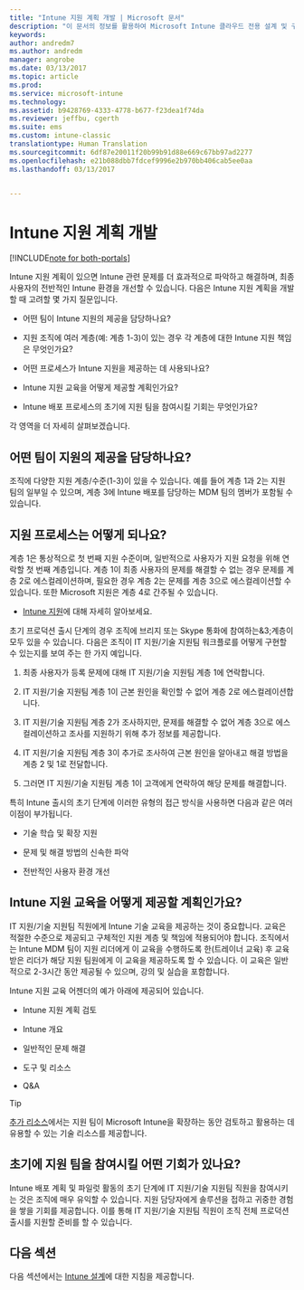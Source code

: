 ```yaml
---
title: "Intune 지원 계획 개발 | Microsoft 문서"
description: "이 문서의 정보를 활용하여 Microsoft Intune 클라우드 전용 설계 및 구현을 위한 Intune 지원 계획을 개발할 수 있습니다."
keywords: 
author: andredm7
ms.author: andredm
manager: angrobe
ms.date: 03/13/2017
ms.topic: article
ms.prod: 
ms.service: microsoft-intune
ms.technology: 
ms.assetid: b9428769-4333-4778-b677-f23dea1f74da
ms.reviewer: jeffbu, cgerth
ms.suite: ems
ms.custom: intune-classic
translationtype: Human Translation
ms.sourcegitcommit: 6df87e20011f20b99b91d88e669c67bb97ad2277
ms.openlocfilehash: e21b088dbb7fdcef9996e2b970bb406cab5ee0aa
ms.lasthandoff: 03/13/2017


---
```


# <a name="develop-an-intune-support-plan"></a>Intune 지원 계획 개발

[!INCLUDE[note for both-portals](../includes/note-for-both-portals.md)]

Intune 지원 계획이 있으면 Intune 관련 문제를 더 효과적으로 파악하고 해결하며, 최종 사용자의 전반적인 Intune 환경을 개선할 수 있습니다. 다음은 Intune 지원 계획을 개발할 때 고려할 몇 가지 질문입니다.

-   어떤 팀이 Intune 지원의 제공을 담당하나요?

-   지원 조직에 여러 계층(예: 계층 1-3)이 있는 경우 각 계층에 대한 Intune 지원 책임은 무엇인가요?

-   어떤 프로세스가 Intune 지원을 제공하는 데 사용되나요?

-   Intune 지원 교육을 어떻게 제공할 계획인가요?

-   Intune 배포 프로세스의 초기에 지원 팀을 참여시킬 기회는 무엇인가요?

각 영역을 더 자세히 살펴보겠습니다.

## <a name="which-teams-are-responsible-for-providing-support"></a>어떤 팀이 지원의 제공을 담당하나요?

조직에 다양한 지원 계층/수준(1-3)이 있을 수 있습니다. 예를 들어 계층 1과 2는 지원 팀의 일부일 수 있으며, 계층 3에 Intune 배포를 담당하는 MDM 팀의 멤버가 포함될 수 있습니다.

## <a name="what-is-the-support-process"></a>지원 프로세스는 어떻게 되나요?

계층 1은 통상적으로 첫 번째 지원 수준이며, 일반적으로 사용자가 지원 요청을 위해 연락할 첫 번째 계층입니다. 계층 1이 최종 사용자의 문제를 해결할 수 없는 경우 문제를 계층 2로 에스컬레이션하며, 필요한 경우 계층 2는 문제를 계층 3으로 에스컬레이션할 수 있습니다. 또한 Microsoft 지원은 계층 4로 간주될 수 있습니다.

-   [Intune 지원](https://docs.microsoft.com/intune/troubleshoot/how-to-get-support-for-microsoft-intune)에 대해 자세히 알아보세요.

초기 프로덕션 출시 단계의 경우 조직에 브리지 또는 Skype 통화에 참여하는&3;계층이 모두 있을 수 있습니다. 다음은 조직이 IT 지원/기술 지원팀 워크플로를 어떻게 구현할 수 있는지를 보여 주는 한 가지 예입니다.

1.  최종 사용자가 등록 문제에 대해 IT 지원/기술 지원팀 계층 1에 연락합니다.

2.  IT 지원/기술 지원팀 계층 1이 근본 원인을 확인할 수 없어 계층 2로 에스컬레이션합니다.

3.  IT 지원/기술 지원팀 계층 2가 조사하지만, 문제를 해결할 수 없어 계층 3으로 에스컬레이션하고 조사를 지원하기 위해 추가 정보를 제공합니다.

4.  IT 지원/기술 지원팀 계층 3이 추가로 조사하여 근본 원인을 알아내고 해결 방법을 계층 2 및 1로 전달합니다.

5.  그러면 IT 지원/기술 지원팀 계층 1이 고객에게 연락하여 해당 문제를 해결합니다.

특히 Intune 출시의 초기 단계에 이러한 유형의 접근 방식을 사용하면 다음과 같은 여러 이점이 부가됩니다.

-   기술 학습 및 확장 지원

-   문제 및 해결 방법의 신속한 파악

-   전반적인 사용자 환경 개선

## <a name="how-you-plan-to-provide-intune-support-training"></a>Intune 지원 교육을 어떻게 제공할 계획인가요?

IT 지원/기술 지원팀 직원에게 Intune 기술 교육을 제공하는 것이 중요합니다. 교육은 적절한 수준으로 제공되고 구체적인 지원 계층 및 책임에 적용되어야 합니다. 조직에서는 Intune MDM 팀이 지원 리더에게 이 교육을 수행하도록 한(트레이너 교육) 후 교육받은 리더가 해당 지원 팀원에게 이 교육을 제공하도록 할 수 있습니다. 이 교육은 일반적으로 2-3시간 동안 제공될 수 있으며, 강의 및 실습을 포함합니다.

Intune 지원 교육 어젠더의 예가 아래에 제공되어 있습니다.

-   Intune 지원 계획 검토

-   Intune 개요

-   일반적인 문제 해결

-   도구 및 리소스

-   Q&A

>[!TIP]
> [추가 리소스](additional-resources.md)에서는 지원 팀이 Microsoft Intune을 확장하는 동안 검토하고 활용하는 데 유용할 수 있는 기술 리소스를 제공합니다.

## <a name="what-opportunities-are-there-to-involve-the-support-team-earlier"></a>초기에 지원 팀을 참여시킬 어떤 기회가 있나요?

Intune 배포 계획 및 파일럿 활동의 초기 단계에 IT 지원/기술 지원팀 직원을 참여시키는 것은 조직에 매우 유익할 수 있습니다. 지원 담당자에게 솔루션을 접하고 귀중한 경험을 쌓을 기회를 제공합니다. 이를 통해 IT 지원/기술 지원팀 직원이 조직 전체 프로덕션 출시를 지원할 준비를 할 수 있습니다.

## <a name="next-section"></a>다음 섹션

다음 섹션에서는 [Intune 설계](section-7-create-an-intune-design.md)에 대한 지침을 제공합니다.

